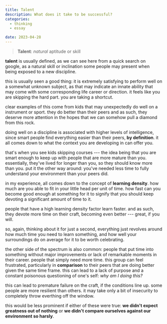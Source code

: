 ```yaml
---
title: Talent
description: What does it take to be successful?
categories:
  - thinking
  - essay

date: 2023-04-28
---
```


<script>
import Talent from '$lib/components/posts/Talent.svelte'
import Clock from '$lib/components/posts/Clock.svelte'
</script>

<Talent/>

> **Talent**: _natural_ aptitude or skill

**talent** is usually defined, as we can see here from a quick search on google, as a natural skill or inclination some people may present when being exposed to a new discipline.

this is usually seen a good thing: it is extremely satisfying to perform well on a somewhat unknown subject, as that may indicate an innate ability that may come with some corresponding life career or direction. it feels like you are skipping the hard part. you are taking a shortcut.

clear examples of this come from kids that may unexpectedly do well on a instrument or sport. they do better than their peers and as such, they deserve more attention in the hopes that we can somehow pull a diamond from this rock.

doing well on a discipline is associated with higher levels of intelligence, since smart people find everything easier than their peers, **by definition**. it all comes down to what the context you are developing in can offer you.

that's when you see kids skipping courses --- the idea being that you are smart enough to keep up with people that are more mature than you. essentially, they've lived for longer than you, so they should know more than you. put it the other way around: you've needed less time to fully understand your environment than your peers did.

in my experience, all comes down to the concept of **learning density**. how much are you able to fit in your little head per unit of time. how fast can you become good enough at something for it to signify that you should keep devoting a significant amount of time to it.

people that have a high learning density factor learn faster. and as such, they devote more time on their craft, becoming even better --- great, if you will.

so, again, thinking about it for just a second, everything just revolves around how much time you need to learn something, and how well your surroundings do on average for it to be worth celebrating.

the other side of the spectrum is also common: people that put time into something without major improvements or lack of remarkable moments in their career. people that simply need more time. this group can feel frustrated, particularly in **comparison** to their peers that are doing better given the same time frame. this can lead to a lack of purpose and a constant poisonous questioning of one's self: _why am I doing this?_

this can lead to premature failure on the craft, if the conditions line up. some people are more resilient than others. it may take only a bit of insecurity to completely throw everthing off the window.

this would be less prominent if either of these were true: **we didn't expect greatness out of nothing** or **we didn't compare ourselves against our environment so harsly**.

<Clock/>
